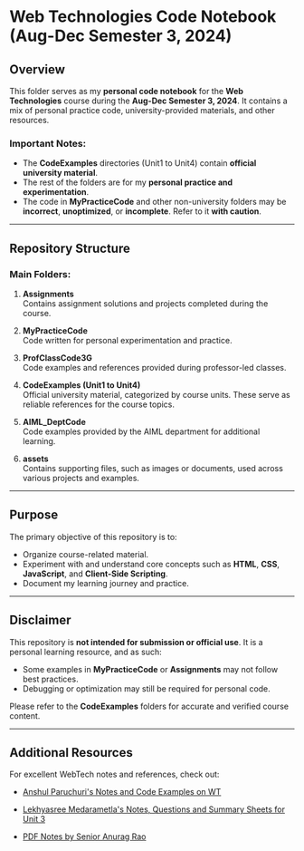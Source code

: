 # Web Technologies Code Notebook (Aug-Dec Semester 3, 2024)

## Overview

This folder serves as my **personal code notebook** for the **Web Technologies** course during the **Aug-Dec Semester 3, 2024**. It contains a mix of personal practice code, university-provided materials, and other resources.

### Important Notes:

- The **CodeExamples** directories (Unit1 to Unit4) contain **official university material**.
- The rest of the folders are for my **personal practice and experimentation**.
- The code in **MyPracticeCode** and other non-university folders may be **incorrect**, **unoptimized**, or **incomplete**. Refer to it **with caution**.

---

## Repository Structure

### Main Folders:

1. **Assignments**  
   Contains assignment solutions and projects completed during the course.

2. **MyPracticeCode**  
   Code written for personal experimentation and practice.

3. **ProfClassCode3G**  
   Code examples and references provided during professor-led classes.

4. **CodeExamples (Unit1 to Unit4)**  
   Official university material, categorized by course units. These serve as reliable references for the course topics.

5. **AIML_DeptCode**  
   Code examples provided by the AIML department for additional learning.

6. **assets**  
   Contains supporting files, such as images or documents, used across various projects and examples.

---

## Purpose

The primary objective of this repository is to:

- Organize course-related material.
- Experiment with and understand core concepts such as **HTML**, **CSS**, **JavaScript**, and **Client-Side Scripting**.
- Document my learning journey and practice.

---

## Disclaimer

This repository is **not intended for submission or official use**. It is a personal learning resource, and as such:

- Some examples in **MyPracticeCode** or **Assignments** may not follow best practices.
- Debugging or optimization may still be required for personal code.

Please refer to the **CodeExamples** folders for accurate and verified course content.

---

## Additional Resources

For excellent WebTech notes and references, check out:

- [Anshul Paruchuri's Notes and Code Examples on WT](https://pissunotes.notion.site/Webdev-10ae366523454d2ca4421056114e9335)

- [Lekhyasree Medarametla's Notes, Questions and Summary Sheets for Unit 3](https://lekhya.notion.site/Unit-3-React-JS-Node-JS-111c9322cef7809e8c4bccc384f239fc)

- [PDF Notes by Senior Anurag Rao](https://drive.google.com/drive/folders/1QYkEjhr8croubXsnYGh_dSaOC9vUd3NR)
